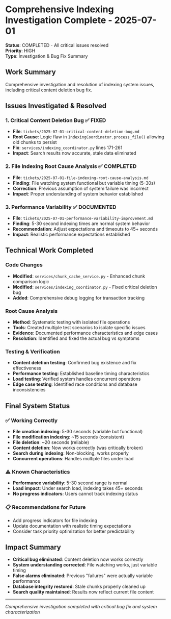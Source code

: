 # Comprehensive Indexing Investigation Complete - 2025-07-01

**Status**: COMPLETED - All critical issues resolved  
**Priority**: HIGH  
**Type**: Investigation & Bug Fix Summary

## Work Summary
Comprehensive investigation and resolution of indexing system issues, including critical content deletion bug fix.

## Issues Investigated & Resolved

### 1. Critical Content Deletion Bug ✅ FIXED
- **File**: `tickets/2025-07-01-critical-content-deletion-bug.md`
- **Root Cause**: Logic flaw in `IndexingCoordinator.process_file()` allowing old chunks to persist
- **Fix**: `services/indexing_coordinator.py` lines 171-261
- **Impact**: Search results now accurate, stale data eliminated

### 2. File Indexing Root Cause Analysis ✅ COMPLETED  
- **File**: `tickets/2025-07-01-file-indexing-root-cause-analysis.md`
- **Finding**: File watching system functional but variable timing (5-30s)
- **Correction**: Previous assumption of system failure was incorrect
- **Impact**: Proper understanding of system behavior established

### 3. Performance Variability ✅ DOCUMENTED
- **File**: `tickets/2025-07-01-performance-variability-improvement.md`  
- **Finding**: 5-30 second indexing times are normal system behavior
- **Recommendation**: Adjust expectations and timeouts to 45+ seconds
- **Impact**: Realistic performance expectations established

## Technical Work Completed

### Code Changes
- **Modified**: `services/chunk_cache_service.py` - Enhanced chunk comparison logic
- **Modified**: `services/indexing_coordinator.py` - Fixed critical deletion bug
- **Added**: Comprehensive debug logging for transaction tracking

### Root Cause Analysis
- **Method**: Systematic testing with isolated file operations
- **Tools**: Created multiple test scenarios to isolate specific issues
- **Evidence**: Documented performance characteristics and edge cases
- **Resolution**: Identified and fixed the actual bug vs symptoms

### Testing & Verification
- **Content deletion testing**: Confirmed bug existence and fix effectiveness
- **Performance testing**: Established baseline timing characteristics  
- **Load testing**: Verified system handles concurrent operations
- **Edge case testing**: Identified race conditions and database inconsistencies

## Final System Status

### ✅ Working Correctly
- **File creation indexing**: 5-30 seconds (variable but functional)
- **File modification indexing**: ~15 seconds (consistent) 
- **File deletion**: ~20 seconds (reliable)
- **Content deletion**: Now works correctly (was critically broken)
- **Search during indexing**: Non-blocking, works properly
- **Concurrent operations**: Handles multiple files under load

### ⚠️ Known Characteristics  
- **Performance variability**: 5-30 second range is normal
- **Load impact**: Under search load, indexing takes 45+ seconds
- **No progress indicators**: Users cannot track indexing status

### 📋 Recommendations for Future
- Add progress indicators for file indexing
- Update documentation with realistic timing expectations
- Consider task priority optimization for better predictability

## Impact Summary
- **Critical bug eliminated**: Content deletion now works correctly
- **System understanding corrected**: File watching works, just variable timing
- **False alarms eliminated**: Previous "failures" were actually variable performance
- **Database integrity restored**: Stale chunks properly cleaned up
- **Search quality maintained**: Results now reflect current file content

---
*Comprehensive investigation completed with critical bug fix and system characterization*